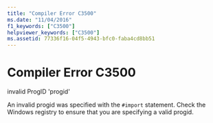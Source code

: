```yaml
---
title: "Compiler Error C3500"
ms.date: "11/04/2016"
f1_keywords: ["C3500"]
helpviewer_keywords: ["C3500"]
ms.assetid: 77336f16-04f5-4943-bfc0-faba4cd8bb51
---
```

# Compiler Error C3500

invalid ProgID 'progid'

An invalid progid was specified with the `#import` statement. Check the Windows registry to ensure that you are specifying a valid progid.